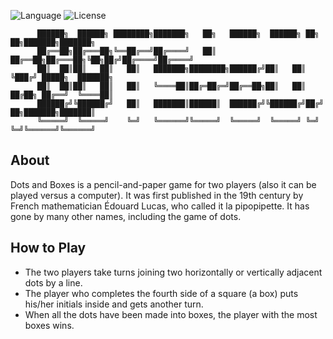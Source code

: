 ![Language](https://img.shields.io/badge/language-C%20-red.svg)
![License](https://img.shields.io/badge/license-Apache_2.0-orange.svg)



          ██████╗  ██████╗ ████████╗███████╗   ██╗   ██████╗  ██████╗ ██╗  ██╗███████╗███████╗
          ██╔══██╗██╔═══██╗╚══██╔══╝██╔════╝   ██║   ██╔══██╗██╔═══██╗╚██╗██╔╝██╔════╝██╔════╝
          ██║  ██║██║   ██║   ██║   ███████╗████████╗██████╔╝██║   ██║ ╚███╔╝ █████╗  ███████╗
          ██║  ██║██║   ██║   ██║   ╚════██║██╔═██╔═╝██╔══██╗██║   ██║ ██╔██╗ ██╔══╝  ╚════██║
          ██████╔╝╚██████╔╝   ██║   ███████║██████║  ██████╔╝╚██████╔╝██╔╝ ██╗███████╗███████║
          ╚═════╝  ╚═════╝    ╚═╝   ╚══════╝╚═════╝  ╚═════╝  ╚═════╝ ╚═╝  ╚═╝╚══════╝╚══════╝
                                                                                        


## About
Dots and Boxes is a pencil-and-paper game for two players (also it can be played versus a computer). It was first published in the 19th century by French mathematician Édouard Lucas, who called it la pipopipette. It has gone by many other names, including the game of dots.

## How to Play
* The two players take turns joining two horizontally or vertically adjacent dots by a line.
* The player who completes the fourth side of a square (a box) puts his/her initials inside and gets another turn.
* When all the dots have been made into boxes, the player with the most boxes wins.
